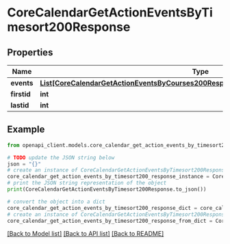 # CoreCalendarGetActionEventsByTimesort200Response


## Properties

Name | Type | Description | Notes
------------ | ------------- | ------------- | -------------
**events** | [**List[CoreCalendarGetActionEventsByCourses200ResponseGroupedbycourseInnerEventsInner]**](CoreCalendarGetActionEventsByCourses200ResponseGroupedbycourseInnerEventsInner.md) |  | 
**firstid** | **int** | firstid | 
**lastid** | **int** | lastid | 

## Example

```python
from openapi_client.models.core_calendar_get_action_events_by_timesort200_response import CoreCalendarGetActionEventsByTimesort200Response

# TODO update the JSON string below
json = "{}"
# create an instance of CoreCalendarGetActionEventsByTimesort200Response from a JSON string
core_calendar_get_action_events_by_timesort200_response_instance = CoreCalendarGetActionEventsByTimesort200Response.from_json(json)
# print the JSON string representation of the object
print(CoreCalendarGetActionEventsByTimesort200Response.to_json())

# convert the object into a dict
core_calendar_get_action_events_by_timesort200_response_dict = core_calendar_get_action_events_by_timesort200_response_instance.to_dict()
# create an instance of CoreCalendarGetActionEventsByTimesort200Response from a dict
core_calendar_get_action_events_by_timesort200_response_from_dict = CoreCalendarGetActionEventsByTimesort200Response.from_dict(core_calendar_get_action_events_by_timesort200_response_dict)
```
[[Back to Model list]](../README.md#documentation-for-models) [[Back to API list]](../README.md#documentation-for-api-endpoints) [[Back to README]](../README.md)


